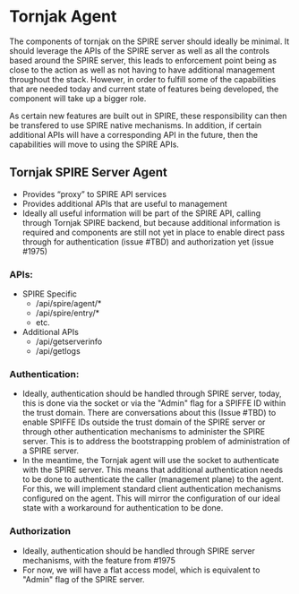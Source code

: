 # Tornjak Agent

The components of tornjak on the SPIRE server should ideally be minimal. It should leverage the APIs of the SPIRE server as well as all the controls based around the SPIRE server, this leads to enforcement point being as close to the action as well as not having to have additional management throughout the stack. However, in order to fulfill some of the capabilities that are needed today and current state of features being developed, the component will take up a bigger role. 

As certain new features are built out in SPIRE, these responsibility can then be transfered to use SPIRE native mechanisms. In addition, if certain additional APIs will have a corresponding API in the future, then the capabilities will move to using the SPIRE APIs. 


## Tornjak SPIRE Server Agent
- Provides “proxy” to SPIRE API services
- Provides additional APIs that are useful to management
- Ideally all useful information will be part of the SPIRE API, calling through Tornjak SPIRE backend, but because additional information is required and components are still not yet in place to enable direct pass through for authentication (issue #TBD) and authorization yet (issue #1975)

### APIs:
- SPIRE Specific
  - /api/spire/agent/*
  - /api/spire/entry/*
  - etc.
- Additional APIs
  - /api/getserverinfo
  - /api/getlogs

### Authentication:
- Ideally, authentication should be handled through SPIRE server, today, this is done via the socket or via the "Admin" flag for a SPIFFE ID within the trust domain. There are conversations about this (Issue #TBD) to enable SPIFFE IDs outside the trust domain of the SPIRE server or through other authentication mechanisms to administer the SPIRE server. This is to address the bootstrapping problem of administration of a SPIRE server. 
- In the meantime, the Tornjak agent will use the socket to authenticate with the SPIRE server. This means that additional authentication needs to be done to authenticate the caller (management plane) to the agent. For this, we will implement standard client authentication mechanisms configured on the agent. This will mirror the configuration of our ideal state with a workaround for authentication to be done.

### Authorization
- Ideally, authentication should be handled through SPIRE server mechanisms, with the feature from #1975
- For now, we will have a flat access model, which is equivalent to "Admin" flag of the SPIRE server.
